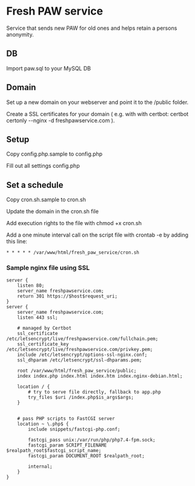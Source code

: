 # Fresh PAW service
Service that sends new PAW for old ones and helps retain a persons anonymity.

## DB
Import paw.sql to your MySQL DB

## Domain 
Set up a new domain on your webserver and point it to the /public folder.

Create a SSL certificates for your domain ( e.g. with with certbot: certbot certonly --nginx -d freshpawservice.com ).

## Setup
Copy config.php.sample to config.php

Fill out all settings config.php

## Set a schedule
Copy cron.sh.sample to cron.sh

Update the domain in the cron.sh file

Add execution rights to the file with chmod +x cron.sh

Add a one minute interval call on the script file with crontab -e by adding this line:
```
* * * * * /var/www/html/fresh_paw_service/cron.sh
```



### Sample nginx file using SSL
```
server {
    listen 80;
    server_name freshpawservice.com;
    return 301 https://$host$request_uri;
}
server {
	server_name freshpawservice.com;
	listen 443 ssl;

	# managed by Certbot
	ssl_certificate /etc/letsencrypt/live/freshpawservice.com/fullchain.pem;
	ssl_certificate_key /etc/letsencrypt/live/freshpawservice.com/privkey.pem;
	include /etc/letsencrypt/options-ssl-nginx.conf;
	ssl_dhparam /etc/letsencrypt/ssl-dhparams.pem;

	root /var/www/html/fresh_paw_service/public;
	index index.php index.html index.htm index.nginx-debian.html;

	location / {
		# try to serve file directly, fallback to app.php
		try_files $uri /index.php$is_args$args;
	}


	# pass PHP scripts to FastCGI server
	location ~ \.php$ {
		include snippets/fastcgi-php.conf;
		
		fastcgi_pass unix:/var/run/php/php7.4-fpm.sock;
		fastcgi_param SCRIPT_FILENAME $realpath_root$fastcgi_script_name;
		fastcgi_param DOCUMENT_ROOT $realpath_root;

		internal;
	}
}
```
